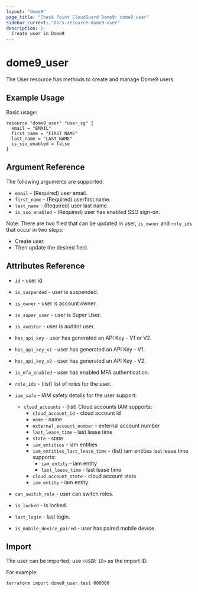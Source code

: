```yaml
---
layout: "dome9"
page_title: "Check Point CloudGuard Dome9: dome9_user"
sidebar_current: "docs-resource-dome9-user"
description: |-
  Create user in Dome9
---
```


# dome9_user

The User resource has methods to create and manage Dome9 users.

## Example Usage

Basic usage:

```hcl
resource "dome9_user" "user_sg" {
  email = "EMAIL"
  first_name = "FIRST_NAME"
  last_name = "LAST_NAME"
  is_sso_enabled = false
}

```

## Argument Reference

The following arguments are supported:

* `email` - (Required) user email. 
* `first_name` - (Required) userfirst name. 
* `last_name` - (Required) user last name. 
* `is_sso_enabled` - (Required) user has enabled SSO sign-on. 

Note: There are two filed that can be updated in user, `is_owner` and `role_ids` that occur in two steps:
* Create user.
* Then update the desired field.

## Attributes Reference

* `id` - user id.
* `is_suspended` - user is suspended.
* `is_owner` - user is account owner.
* `is_super_user` - user is Super User.
* `is_auditor` - user is auditor user.
* `has_api_key` - user has generated an API Key - V1 or V2.
* `has_api_key_v1` - user has generated an API Key - V1.
* `has_api_key_v2` - user has generated an API Key - V2.
* `is_mfa_enabled` - user has enabled MFA authentication.
* `role_ids` - (list) list of roles for the user.
* `iam_safe` - IAM safety details for the user support:
    * `cloud_accounts` - (list) Cloud accounts IAM supports:
        * `cloud_account_id` - cloud account id 
        * `name` - name 
        * `external_account_number` - external account number 
        * `last_lease_time` - last lease time 
        * `state` - state 
        * `iam_entities` - iam entities 
        * `iam_entities_last_lease_time` - (list) iam entities last lease time supports:
            * `iam_entity` - iam entity 
            * `last_lease_time` - last lease time 
        * `cloud_account_state` - cloud account state 
        * `iam_entity` - iam entity 

* `can_switch_role` - user can switch roles.
* `is_locked` - is locked.
* `last_login` - last login.
* `is_mobile_device_paired` - user has paired mobile device.


## Import 

The user can be imported; use `<USER ID>` as the import ID. 

For example:
```shell
terraform import dome9_user.test 000000
```